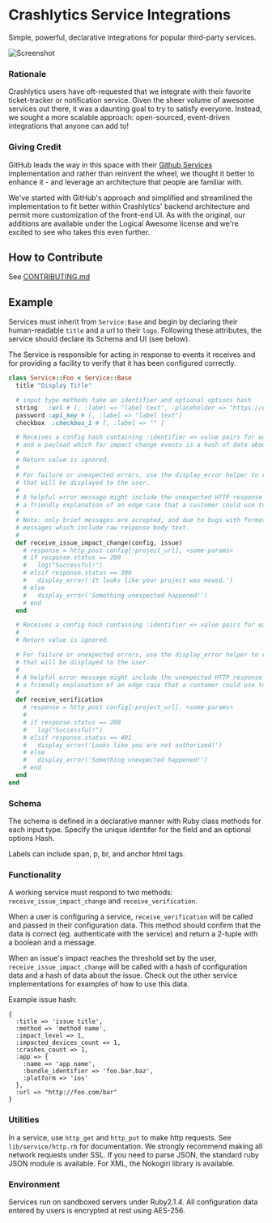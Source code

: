 # Crashlytics Service Integrations #

Simple, powerful, declarative integrations for popular third-party services.

![Screenshot](http://public.crashlytics.com.s3.amazonaws.com/fabric-services-readme-image.png)

### Rationale ###

Crashlytics users have oft-requested that we integrate with their favorite ticket-tracker or notification service. Given the sheer volume of awesome services out there, it was a daunting goal to try to satisfy everyone. Instead, we sought a more scalable approach:  open-sourced, event-driven integrations that anyone can add to!

### Giving Credit ###

GitHub leads the way in this space with their [Github Services](https://github.com/github/github-services) implementation and rather than reinvent the wheel, we thought it better to enhance it - and leverage an architecture that people are familiar with.

We've started with GitHub's approach and simplified and streamlined the implementation to fit better within Crashlytics' backend architecture and permit more customization of the front-end UI. As with the original, our additions are available under the Logical Awesome license and we're excited to see who takes this even further.

## How to Contribute ##
See [CONTRIBUTING.md](https://github.com/crashlytics/crashlytics-services/blob/master/CONTRIBUTING.md)

## Example ##

Services must inherit from `Service:Base` and begin by declaring their human-readable `title` and a url to their `logo`. Following these attributes, the service should declare its Schema and UI (see below).

The Service is responsible for acting in response to events it receives and for providing a facility to verify that it has been configured correctly.

```ruby
class Service::Foo < Service::Base
  title "Display Title"

  # input type methods take an identifier and optional options hash
  string   :url # [, :label => "label text", :placeholder => "https://example.com/foo/bar" ]
  password :api_key # [, :label => "label text"]
  checkbox  :checkbox_1 # [, :label => "" ]

  # Receives a config hash containing :identifier => value pairs for each input field
  # and a payload which for impact change events is a hash of data about the issue.
  #
  # Return value is ignored.
  #
  # For failure or unexpected errors, use the display_error helper to raise an exception
  # that will be displayed to the user.
  #
  # A helpful error message might include the unexpected HTTP response status code, or
  # a friendly explanation of an edge case that a customer could use to troubleshoot.
  #
  # Note: only brief messages are accepted, and due to bugs with formatting, we can't accept
  # messages which include raw response body text.
  #
  def receive_issue_impact_change(config, issue)
    # response = http_post config[:project_url], <some-params>
    # if response.status == 200
    #   log("Successful!")
    # elsif response.status == 300
    #   display_error('It looks like your project was moved.')
    # else
    #   display_error('Something unexpected happened!')
    # end
  end

  # Receives a config hash containing :identifier => value pairs for each input field.
  #
  # Return value is ignored.

  # For failure or unexpected errors, use the display_error helper to raise an exception
  # that will be displayed to the user.
  #
  # A helpful error message might include the unexpected HTTP response status code, or
  # a friendly explanation of an edge case that a customer could use to troubleshoot.
  #
  def receive_verification
    # response = http_post config[:project_url], <some-params>
    #
    # if response.status == 200
    #   log("Successful!")
    # elsif response.status == 401
    #   display_error('Looks like you are not authorized!')
    # else
    #   display_error('Something unexpected happened!')
    # end
  end
end
```

### Schema ###

The schema is defined in a declarative manner with Ruby class methods for each input type. Specify the unique identifer for the field and an optional options Hash.

Labels can include span, p, br, and anchor html tags.

### Functionality ###

A working service must respond to two methods: `receive_issue_impact_change` and `receive_verification`.

When a user is configuring a service, `receive_verification` will be called and passed in their configuration data. This method should confirm that the data is correct (eg. authenticate with the service) and return a 2-tuple with a boolean and a message.

When an issue's impact reaches the threshold set by the user, `receive_issue_impact_change` will be called with a hash of configuration data and a hash of data about the issue. Check out the other service implementations for examples of how to use this data.

Example issue hash:
```
{
  :title => 'issue title',
  :method => 'method name',
  :impact_level => 1,
  :impacted_devices_count => 1,
  :crashes_count => 1,
  :app => {
    :name => 'app name',
    :bundle_identifier => 'foo.bar.baz',
    :platform => 'ios'
  },
  :url => "http://foo.com/bar"
}
```

### Utilities ###

In a service, use `http_get` and `http_put` to make http requests. See `lib/service/http.rb` for documentation. We strongly recommend making all network requests under SSL. If you need to parse JSON, the standard ruby JSON module is available. For XML, the Nokogiri library is available.

### Environment ###

Services run on sandboxed servers under Ruby2.1.4. All configuration data entered by users is encrypted at rest using AES-256.

